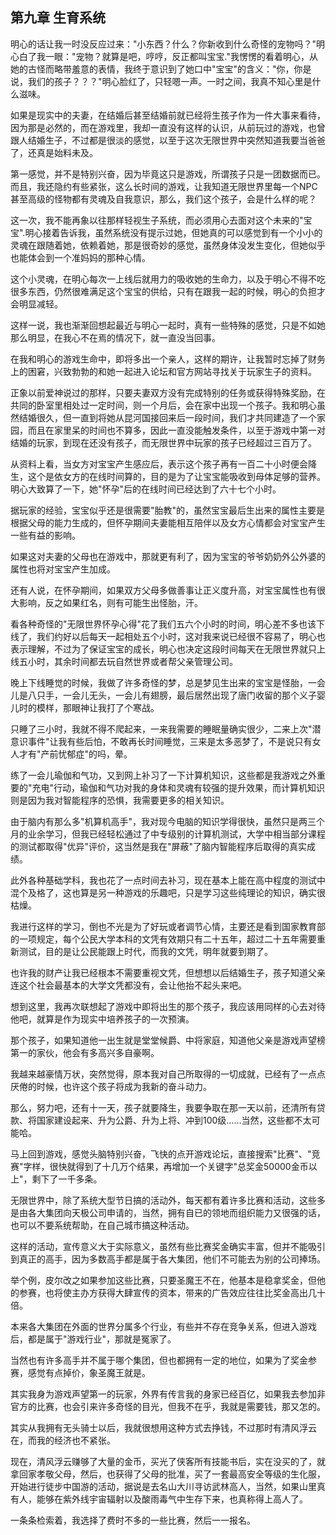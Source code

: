 ## 第九章 生育系统

明心的话让我一时没反应过来："小东西？什么？你新收到什么奇怪的宠物吗？"明心白了我一眼："宠物？就算是吧，哼哼，反正都叫宝宝."我愣愣的看着明心，从她的古怪而略带羞意的表情，我终于意识到了她口中"宝宝"的含义："你，你是说，我们的孩子？？？"明心脸红了，只轻嗯一声。一时之间，我真不知心里是什么滋味。

如果是现实中的夫妻，在结婚后甚至结婚前就已经将生孩子作为一件大事来看待，因为那是必然的，而在游戏里，我却一直没有这样的认识，从前玩过的游戏，也曾跟人结婚生子，不过都是很淡的感觉，以至于这次无限世界中突然知道我要当爸爸了，还真是始料未及。

第一感觉，并不是特别兴奋，因为毕竟这只是游戏，所谓孩子只是一团数据而已。而且，我还隐约有些紧张，这么长时间的游戏，让我知道无限世界里每一个NPC甚至高级的怪物都有灵魂及自我意识，那么，我们这个孩子，会是什么样的呢？

这一次，我不能再象以往那样轻视生子系统，而必须用心去面对这个未来的"宝宝".明心接着告诉我，虽然系统没有提示过她，但她真的可以感觉到有一个小小的灵魂在跟随着她，依赖着她，那是很奇妙的感觉，虽然身体没发生变化，但她似乎也能体会到一个准妈妈的那种心情。

这个小灵魂，在明心每次一上线后就用力的吸收她的生命力，以及于明心不得不吃很多东西，仍然很难满足这个宝宝的供给，只有在跟我一起的时候，明心的负担才会明显减轻。

这样一说，我也渐渐回想起最近与明心一起时，真有一些特殊的感觉，只是不如她那么明显，在我心不在焉的情况下，就一直没当回事。

在我和明心的游戏生命中，即将多出一个亲人，这样的期许，让我暂时忘掉了财务上的困窘，兴致勃勃的和她一起进入论坛和官方网站寻找关于玩家生子的资料。

正象以前爱神说过的那样，只要夫妻双方没有完成特别的任务或获得特殊奖励，在共同的卧室里相处过一定时间，则一个月后，会在家中出现一个孩子。我和明心虽然结婚很久，但一直到将她从昆河国接回来后一段时间，我们才共同建造了一个家园，而且在家里呆的时间也不算多，因此一直没能触发条件，以至于游戏中第一对结婚的玩家，到现在还没有孩子，而无限世界中玩家的孩子已经超过三百万了。

从资料上看，当女方对宝宝产生感应后，表示这个孩子再有一百二十小时便会降生，这个是依女方的在线时间算的，目的是为了让宝宝能吸收到母体足够的营养。明心大致算了一下，她"怀孕"后的在线时间已经达到了六十七个小时。

据玩家的经验，宝宝似乎还是很需要"胎教"的，虽然宝宝最后生出来的属性主要是根据父母的能力生成的，但怀孕期间夫妻能相互陪伴以及女方心情都会对宝宝产生一些有益的影响。

如果这对夫妻的父母也在游戏中，那就更有利了，因为宝宝的爷爷奶奶外公外婆的属性也将对宝宝产生加成。

还有人说，在怀孕期间，如果双方父母多做善事让正义度升高，对宝宝属性也有很大影响，反之如果红名，则有可能生出怪胎，汗。

看各种奇怪的"无限世界怀孕心得"花了我们五六个小时的时间，明心差不多也该下线了，我们约好以后每天一起相处五个小时，这对我来说已经很不容易了，明心也表示理解，不过为了保证宝宝的成长，明心也决定这段时间每天在无限世界就只上线五小时，其余时间都去玩自然世界或者帮父亲管理公司。

晚上下线睡觉的时候，我做了许多奇怪的梦，总是梦见生出来的宝宝是怪胎，一会儿是八只手，一会儿无头，一会儿有翅膀，最后居然出现了唐门收留的那个义子婴儿时的模样，那眼神让我打了个寒战。

只睡了三小时，我就不得不爬起来，一来我需要的睡眠量确实很少，二来上次"潜意识事件"让我有些后怕，不敢再长时间睡觉，三来是太多恶梦了，不是说只有女人才有"产前忧郁症"的吗，晕。

练了一会儿瑜伽和气功，又到网上补习了一下计算机知识，这些都是我游戏之外重要的"充电"行动，瑜伽和气功对我的身体和灵魂有较强的提升效果，而计算机知识则是因为我对智能程序的恐惧，我需要更多的相关知识。

由于脑内有那么多"机算机高手"，我对现今电脑的知识学得很快，虽然只是两三个月的业余学习，但我已经轻松通过了中专级别的计算机测试，大学中相当部分课程的测试都取得"优异"评价，这当然是我在"屏蔽"了脑内智能程序后取得的真实成绩。

此外各种基础学科，我也花了一点时间去补习，现在基本上能在高中程度的测试中混个及格了，这也算是另一种游戏的乐趣吧，只是学习这些纯理论的知识，确实很枯燥。

我进行这样的学习，倒也不光是为了好玩或者调节心情，主要还是看到国家教育部的一项规定，每个公民大学本科的文凭有效期只有二十五年，超过二十五年需要重新测试，目的是让公民能跟上时代，而我的文凭，明年就要到期了。

也许我的财产让我已经根本不需要重视文凭，但想想以后结婚生子，孩子知道父亲连这个社会最基本的大学文凭都没有，会让他抬不起头来吧。

想到这里，我再次联想起了游戏中即将出生的那个孩子，我应该用同样的心去对待他吧，就算是作为现实中培养孩子的一次预演。

那个孩子，如果知道他一出生就是堂堂候爵、中将家庭，知道他父亲是游戏声望榜第一的家伙，他会有多高兴多自豪啊。

我越来越豪情万状，突然觉得，原本我对自己所取得的一切成就，已经有了一点点厌倦的时候，也许这个孩子将成为我新的奋斗动力。

那么，努力吧，还有十一天，孩子就要降生，我要争取在那一天以前，还清所有贷款、将国家建设起来、升为公爵、升为上将、冲到100级……当然，这些都不太可能哈。

马上回到游戏，感觉头脑特别兴奋，飞快的点开游戏论坛，直接搜索"比赛"、"竞赛"字样，很快就得到了十几万个结果，再增加一个关键字"总奖金50000金币以上"，剩下了一千多条。

无限世界中，除了系统大型节日搞的活动外，每天都有着许多比赛和活动，这些多是由各大集团向天极公司申请的，当然，拥有自已的领地而组织能力又很强的话，也可以不要系统帮助，在自己城市搞这种活动。

这样的活动，宣传意义大于实际意义，虽然有些比赛奖金确实丰富，但并不能吸引到真正的高手，因为多数高手都是属于各大集团，他们不可能去为别的公司捧场。

举个例，皮尔改之如果参加这些比赛，只要圣魔王不在，他基本是稳拿奖金，但他的参赛，也将使主办方获得大肆宣传的资本，带来的广告效应往往比奖金高出几十倍。

本来各大集团在外面的世界分属多个行业，有些并不存在竞争关系，但进入游戏后，都是属于"游戏行业"，那就是冤家了。

当然也有许多高手并不属于哪个集团，但也都拥有一定的地位，如果为了奖金参赛，感觉有点掉价，象圣魔王就是。

其实我身为游戏声望第一的玩家，外界有传言我的身家已经百亿，如果我去参加非官方的比赛，也会引来许多奇怪的目光，但我不在乎，我就是需要钱，那又怎的。

其实从我拥有无头骑士以后，我就很想用这种方式去挣钱，不过那时有清风浮云在，而我的经济也不紧张。

现在，清风浮云赚够了大量的金币，买光了侠客所有技能书后，实在没买的了，就拿回家孝敬父母，然后，也获得了父母的批准，买了一套最高安全等级的生化服，开始进行徒步中国游的活动，据说是去名山大川寻访武林高人，当然，如果山里真有人，能够在紫外线宇宙辐射以及酸雨毒气中生存下来，也真称得上高人了。

一条条检索着，我选择了费时不多的一些比赛，然后一一报名。

